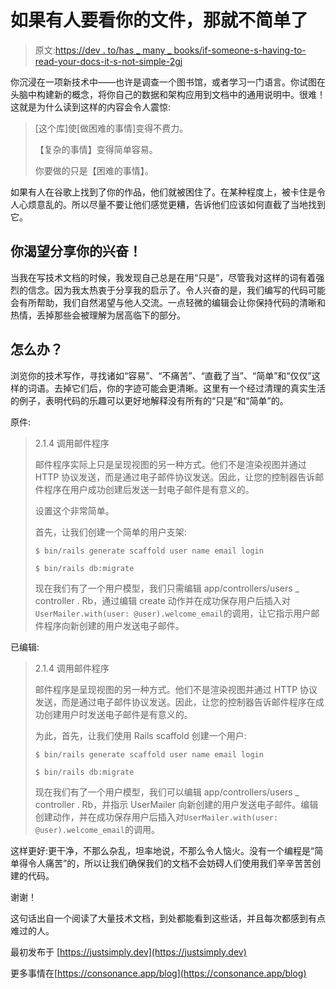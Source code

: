 # 如果有人要看你的文件，那就不简单了

> 原文:[https://dev . to/has _ many _ books/if-someone-s-having-to-read-your-docs-it-s-not-simple-2gj](https://dev.to/has_many_books/if-someone-s-having-to-read-your-docs-it-s-not-simple-2gj)

你沉浸在一项新技术中——也许是调查一个图书馆，或者学习一门语言。你试图在头脑中构建新的概念，将你自己的数据和架构应用到文档中的通用说明中。很难！这就是为什么读到这样的内容会令人震惊:

> [这个库]使[做困难的事情]变得不费力。
> 
> 【复杂的事情】变得简单容易。
> 
> 你要做的只是【困难的事情】。

如果有人在谷歌上找到了你的作品，他们就被困住了。在某种程度上，被卡住是令人心烦意乱的。所以尽量不要让他们感觉更糟，告诉他们应该如何直截了当地找到它。

## 你渴望分享你的兴奋！

当我在写技术文档的时候，我发现自己总是在用“只是”，尽管我对这样的词有着强烈的信念。因为我太热衷于分享我的启示了。令人兴奋的是，我们编写的代码可能会有所帮助，我们自然渴望与他人交流。一点轻微的编辑会让你保持代码的清晰和热情，丢掉那些会被理解为居高临下的部分。

## [](#whats-to-be-done)怎么办？

浏览你的技术写作，寻找诸如“容易”、“不痛苦”、“直截了当”、“简单”和“仅仅”这样的词语。去掉它们后，你的字迹可能会更清晰。这里有一个经过清理的真实生活的例子，表明代码的乐趣可以更好地解释没有所有的“只是”和“简单”的。

原件:

> 2.1.4 调用邮件程序
> 
> 邮件程序实际上只是呈现视图的另一种方式。他们不是渲染视图并通过 HTTP 协议发送，而是通过电子邮件协议发送。因此，让您的控制器告诉邮件程序在用户成功创建后发送一封电子邮件是有意义的。
> 
> 设置这个非常简单。
> 
> 首先，让我们创建一个简单的用户支架:
> 
> `$ bin/rails generate scaffold user name email login`
> 
> `$ bin/rails db:migrate`
> 
> 现在我们有了一个用户模型，我们只需编辑 app/controllers/users _ controller . Rb，通过编辑 create 动作并在成功保存用户后插入对`UserMailer.with(user: @user).welcome_email`的调用，让它指示用户邮件程序向新创建的用户发送电子邮件。

已编辑:

> 2.1.4 调用邮件程序
> 
> 邮件程序是呈现视图的另一种方式。他们不是渲染视图并通过 HTTP 协议发送，而是通过电子邮件协议发送。因此，让您的控制器告诉邮件程序在成功创建用户时发送电子邮件是有意义的。
> 
> 为此，首先，让我们使用 Rails scaffold 创建一个用户:
> 
> `$ bin/rails generate scaffold user name email login`
> 
> `$ bin/rails db:migrate`
> 
> 现在我们有了一个用户模型，我们可以编辑 app/controllers/users _ controller . Rb，并指示 UserMailer 向新创建的用户发送电子邮件。编辑创建动作，并在成功保存用户后插入对`UserMailer.with(user: @user).welcome_email`的调用。

这样更好:更干净，不那么杂乱，坦率地说，不那么令人恼火。没有一个编程是“简单得令人痛苦”的，所以让我们确保我们的文档不会妨碍人们使用我们辛辛苦苦创建的代码。

谢谢！

这句话出自一个阅读了大量技术文档，到处都能看到这些话，并且每次都感到有点难过的人。

最初发布于 [https://justsimply.dev](https://justsimply.dev)

更多事情在[https://consonance.app/blog](https://consonance.app/blog)